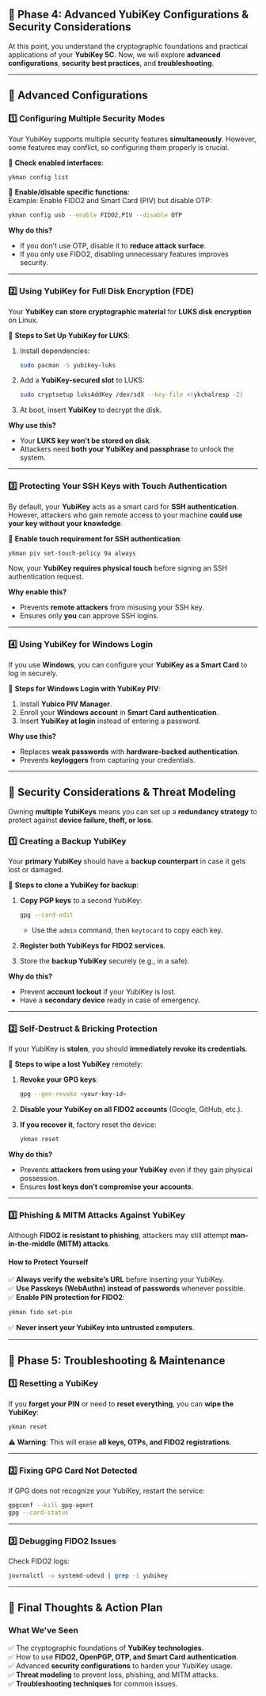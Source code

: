 ## **🔹 Phase 4: Advanced YubiKey Configurations & Security Considerations**

At this point, you understand the cryptographic foundations and practical applications of your **YubiKey 5C**. Now, we will explore **advanced configurations**, **security best practices**, and **troubleshooting**.

---

## **🔹 Advanced Configurations**

### **1️⃣ Configuring Multiple Security Modes**

Your YubiKey supports multiple security features **simultaneously**. However, some features may conflict, so configuring them properly is crucial.

🔹 **Check enabled interfaces**:

```sh
ykman config list
```

🔹 **Enable/disable specific functions**:  
Example: Enable FIDO2 and Smart Card (PIV) but disable OTP:

```sh
ykman config usb --enable FIDO2,PIV --disable OTP
```

**Why do this?**

- If you don’t use OTP, disable it to **reduce attack surface**.
- If you only use FIDO2, disabling unnecessary features improves security.

---

### **2️⃣ Using YubiKey for Full Disk Encryption (FDE)**

Your **YubiKey can store cryptographic material** for **LUKS disk encryption** on Linux.

🔹 **Steps to Set Up YubiKey for LUKS**:

1. Install dependencies:
    
    ```sh
    sudo pacman -S yubikey-luks
    ```
    
2. Add a **YubiKey-secured slot** to LUKS:
    
    ```sh
    sudo cryptsetup luksAddKey /dev/sdX --key-file <(ykchalresp -2)
    ```
    
3. At boot, insert **YubiKey** to decrypt the disk.

**Why use this?**

- Your **LUKS key won’t be stored on disk**.
- Attackers need **both your YubiKey and passphrase** to unlock the system.

---

### **3️⃣ Protecting Your SSH Keys with Touch Authentication**

By default, your **YubiKey** acts as a smart card for **SSH authentication**. However, attackers who gain remote access to your machine **could use your key without your knowledge**.

🔹 **Enable touch requirement for SSH authentication**:

```sh
ykman piv set-touch-policy 9a always
```

Now, your **YubiKey requires physical touch** before signing an SSH authentication request.

**Why enable this?**

- Prevents **remote attackers** from misusing your SSH key.
- Ensures only **you** can approve SSH logins.

---

### **4️⃣ Using YubiKey for Windows Login**

If you use **Windows**, you can configure your **YubiKey as a Smart Card** to log in securely.

🔹 **Steps for Windows Login with YubiKey PIV**:

1. Install **Yubico PIV Manager**.
2. Enroll your **Windows account** in **Smart Card authentication**.
3. Insert **YubiKey at login** instead of entering a password.

**Why use this?**

- Replaces **weak passwords** with **hardware-backed authentication**.
- Prevents **keyloggers** from capturing your credentials.

---

## **🔹 Security Considerations & Threat Modeling**

Owning **multiple YubiKeys** means you can set up a **redundancy strategy** to protect against **device failure, theft, or loss**.

### **1️⃣ Creating a Backup YubiKey**

Your **primary YubiKey** should have a **backup counterpart** in case it gets lost or damaged.

🔹 **Steps to clone a YubiKey for backup**:

1. **Copy PGP keys** to a second YubiKey:
    
    ```sh
    gpg --card-edit
    ```
    
    - Use the `admin` command, then `keytocard` to copy each key.
2. **Register both YubiKeys for FIDO2 services**.
    
3. Store the **backup YubiKey** securely (e.g., in a safe).
    

**Why do this?**

- Prevent **account lockout** if your YubiKey is lost.
- Have a **secondary device** ready in case of emergency.

---

### **2️⃣ Self-Destruct & Bricking Protection**

If your YubiKey is **stolen**, you should **immediately revoke its credentials**.

🔹 **Steps to wipe a lost YubiKey** remotely:

1. **Revoke your GPG keys**:
    
    ```sh
    gpg --gen-revoke <your-key-id>
    ```
    
2. **Disable your YubiKey on all FIDO2 accounts** (Google, GitHub, etc.).
3. **If you recover it**, factory reset the device:
    
    ```sh
    ykman reset
    ```
    

**Why do this?**

- Prevents **attackers from using your YubiKey** even if they gain physical possession.
- Ensures **lost keys don’t compromise your accounts**.

---

### **3️⃣ Phishing & MITM Attacks Against YubiKey**

Although **FIDO2 is resistant to phishing**, attackers may still attempt **man-in-the-middle (MITM) attacks**.

#### **How to Protect Yourself**

✅ **Always verify the website’s URL** before inserting your YubiKey.  
✅ **Use Passkeys (WebAuthn) instead of passwords** whenever possible.  
✅ **Enable PIN protection for FIDO2**:

```sh
ykman fido set-pin
```

✅ **Never insert your YubiKey into untrusted computers**.

---

## **🔹 Phase 5: Troubleshooting & Maintenance**

### **1️⃣ Resetting a YubiKey**

If you **forget your PIN** or need to **reset everything**, you can **wipe the YubiKey**:

```sh
ykman reset
```

⚠️ **Warning**: This will erase **all keys, OTPs, and FIDO2 registrations**.

---

### **2️⃣ Fixing GPG Card Not Detected**

If GPG does not recognize your YubiKey, restart the service:

```sh
gpgconf --kill gpg-agent
gpg --card-status
```

---

### **3️⃣ Debugging FIDO2 Issues**

Check FIDO2 logs:

```sh
journalctl -u systemd-udevd | grep -i yubikey
```

---

## **🔹 Final Thoughts & Action Plan**

### **What We've Seen**

✅ The cryptographic foundations of **YubiKey technologies**.  
✅ How to use **FIDO2, OpenPGP, OTP, and Smart Card authentication**.  
✅ Advanced **security configurations** to harden your YubiKey usage.  
✅ **Threat modeling** to prevent loss, phishing, and MITM attacks.  
✅ **Troubleshooting techniques** for common issues.
